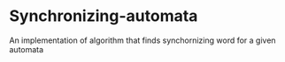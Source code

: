 # Synchronizing-automata
An implementation of algorithm that finds synchornizing word for a given automata
